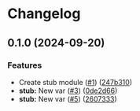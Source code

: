 # Changelog

## 0.1.0 (2024-09-20)


### Features

* Create stub module ([#1](https://github.com/rafaesin/wedobetestin/issues/1)) ([247b310](https://github.com/rafaesin/wedobetestin/commit/247b310ea14547a2b2b540c4b9fcd7f4fda5a0d3))
* **stub:** New var ([#3](https://github.com/rafaesin/wedobetestin/issues/3)) ([0de2d66](https://github.com/rafaesin/wedobetestin/commit/0de2d66446fef96add89c0b5afca8a39701c440f))
* **stub:** New var ([#5](https://github.com/rafaesin/wedobetestin/issues/5)) ([2607333](https://github.com/rafaesin/wedobetestin/commit/26073331574349924ebd9024efe44d0e3b309bc7))
